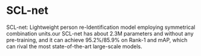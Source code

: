 # SCL-net
SCL-net: Lightweight person re-Identification model employing symmetrical combination units.our SCL-net has about 2.3M parameters and without any pre-training, and it can achieve 95.2%/85.9% on Rank-1 and mAP, which can rival the most state-of-the-art large-scale models.
